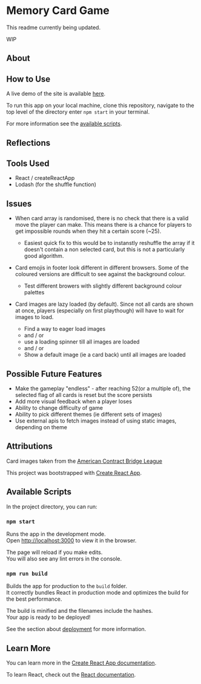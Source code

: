 # Memory Card Game

This readme currently being updated.

WIP

## About

## How to Use

A live demo of the site is available [here](https://chargrilledchook.github.io/memory-card-game/).

To run this app on your local machine, clone this repository, navigate to the top level of the directory enter `npm start` in your terminal.

For more information see the [available scripts](#available-scripts).

## Reflections

## Tools Used

- React / createReactApp
- Lodash (for the shuffle function)

## Issues

- When card array is randomised, there is no check that there is a valid move the player can make. This means there is a chance for players to get impossible rounds when they hit a certain score (~25).

  - Easiest quick fix to this would be to instanstly reshuffle the array if it doesn't contain a non selected card, but this is not a particularly good algorithm.

- Card emojis in footer look different in different browsers. Some of the coloured versions are difficult to see against the background colour.

  - Test different browers with slightly different background colour palettes

- Card images are lazy loaded (by default). Since not all cards are shown at once, players (especially on first playthough) will have to wait for images to load.

  - Find a way to eager load images
  - and / or
  - use a loading spinner till all images are loaded
  - and / or
  - Show a default image (ie a card back) until all images are loaded

## Possible Future Features

- Make the gameplay "endless" - after reaching 52(or a multiple of), the selected flag of all cards is reset but the score persists
- Add more visual feedback when a player loses
- Ability to change difficulty of game
- Ability to pick different themes (ie different sets of images)
- Use external apis to fetch images instead of using static images, depending on theme

## Attributions

Card images taken from the [American Contract Bridge League](http://acbl.mybigcommerce.com/52-playing-cards/)

This project was bootstrapped with [Create React App](https://github.com/facebook/create-react-app).

## Available Scripts

In the project directory, you can run:

### `npm start`

Runs the app in the development mode.\
Open [http://localhost:3000](http://localhost:3000) to view it in the browser.

The page will reload if you make edits.\
You will also see any lint errors in the console.

### `npm run build`

Builds the app for production to the `build` folder.\
It correctly bundles React in production mode and optimizes the build for the best performance.

The build is minified and the filenames include the hashes.\
Your app is ready to be deployed!

See the section about [deployment](https://facebook.github.io/create-react-app/docs/deployment) for more information.

## Learn More

You can learn more in the [Create React App documentation](https://facebook.github.io/create-react-app/docs/getting-started).

To learn React, check out the [React documentation](https://reactjs.org/).
